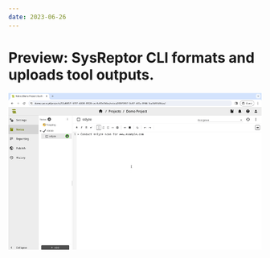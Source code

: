```yaml
---
date: 2023-06-26
---
```


# Preview: SysReptor CLI formats and uploads tool outputs.

![SysReptor CLI preview with sslyze formatting](../../images/show/reptor_sslyze.gif)
